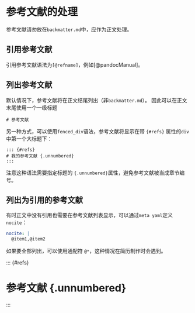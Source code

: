 # 参考文献的处理

参考文献请勿放在`backmatter.md`中，应作为正文处理。

## 引用参考文献
引用参考文献语法为`[@refname]`，例如[@pandocManual]。

## 列出参考文献
默认情况下，参考文献将在正文结尾列出（非`backmatter.md`）。
因此可以在正文末尾使用一个一级标题

```
# 参考文献
```

另一种方式，可以使用`fenced_div`语法，参考文献将显示在带 `{#refs}` 属性的`div`中第一个大标题下：

```
::: {#refs}
# 我的参考文献 {.unnumbered}
:::
```
注意这种语法需要指定标题的 `{.unnumbered}`属性，避免参考文献被当成章节编号。

## 列出为引用的参考文献

有时正文中没有引用也需要在参考文献列表显示，可以通过`meta yaml`定义`nocite`：

```yaml
nocite: |
  @item1,@item2
```

如果要全部列出，可以使用通配符 `@*`，这种情况在简历制作时会遇到。


::: {#refs}
# 参考文献 {.unnumbered}
:::
